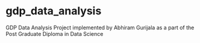 # gdp_data_analysis
GDP Data Analysis Project implemented by Abhiram Gurijala as a part of the Post Graduate Diploma in Data Science
